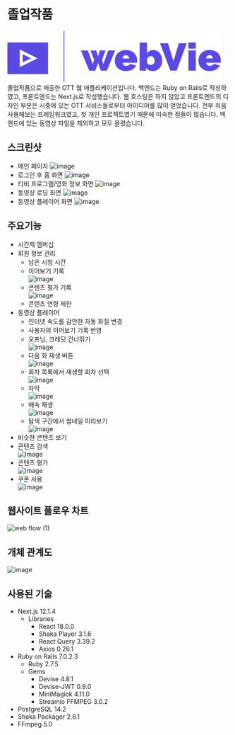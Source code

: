 # 졸업작품
![Logo](/frontend/public/logo.png)\
졸업작품으로 제출한 OTT 웹 애플리케이션입니다. 백엔드는 Ruby on Rails로 작성하였고, 프론트엔드는 Next.js로 작성했습니다. 웹 호스팅은 하지 않았고 프론트엔드의 디자인 부분은 시중에 있는 OTT 서비스들로부터 아이디어를 많이 얻었습니다. 전부 처음 사용해보는 프레임워크였고, 첫 개인 프로젝트였기 때문에 미숙한 점들이 많습니다. 백엔드에 있는 동영상 파일을 제외하고 모두 올렸습니다.
## 스크린샷
- 메인 페이지
![image](https://user-images.githubusercontent.com/101819709/223084459-3504768b-f6eb-44dc-92a9-a8339a03ccf9.png)
- 로그인 후 홈 화면
![image](https://user-images.githubusercontent.com/101819709/223087816-0743c5e5-3854-43c9-b500-743849764931.png)
- 티비 프로그램/영화 정보 화면
![image](https://user-images.githubusercontent.com/101819709/223088203-07b9a298-6a2a-4a36-b600-13a8d3bc0563.png)
- 동영상 로딩 화면
![image](https://user-images.githubusercontent.com/101819709/223088670-052da5f3-5566-4ed8-a02b-e4a78243d5fb.png)
- 동영상 플레이어 화면
![image](https://user-images.githubusercontent.com/101819709/223088539-cfeb3792-f137-458e-9b7f-ebc57564421b.png)
## 주요기능
-	시간제 멤버십
- 회원 정보 관리
  - 남은 시청 시간
  - 이어보기 기록\
    ![image](https://user-images.githubusercontent.com/101819709/223158937-8b7a68c7-940c-453c-9b82-daa3bb80232c.png)
  - 콘텐츠 평가 기록\
  ![image](https://user-images.githubusercontent.com/101819709/223159247-4c8498f4-c2ff-4560-b008-e1a4bcb6598c.png)
  - 콘텐츠 연령 제한
- 동영상 플레이어
  - 인터넷 속도를 감안한 자동 화질 변경
  - 사용자의 이어보기 기록 반영
  - 오프닝, 크레딧 건너뛰기\
  ![image](https://user-images.githubusercontent.com/101819709/223161523-4c0fe0de-dd26-41e2-a32a-a40b2f706639.png)
  - 다음 화 재생 버튼\
  ![image](https://user-images.githubusercontent.com/101819709/223161399-2c8be999-b5d8-4d86-bf56-adaedecf07e1.png)
  - 회차 목록에서 재생할 회차 선택\
  ![image](https://user-images.githubusercontent.com/101819709/223161706-72f33a98-5a10-4e83-8652-259e69fe473e.png)
  - 자막\
  ![image](https://user-images.githubusercontent.com/101819709/223164785-61792b0c-b0ac-4b7c-b531-6ecb78063128.png)
  - 배속 재생\
  ![image](https://user-images.githubusercontent.com/101819709/223165265-8a6f91d9-9a79-48b4-9ef4-d6e7102e4a65.png)
  - 탐색 구간에서 썸네일 미리보기\
  ![image](https://user-images.githubusercontent.com/101819709/223189722-f15f76e8-ccf1-494f-b540-0acb2b2a9b9f.png)
-	비슷한 콘텐츠 보기
- 콘텐츠 검색\
![image](https://user-images.githubusercontent.com/101819709/223167319-17fb9083-ea4e-4ed2-8ca3-5aa67e80af2d.png)
-	콘텐츠 평가\
![image](https://user-images.githubusercontent.com/101819709/223159729-45fa32c9-80d0-4a20-b893-32b956016d4f.png)
-	쿠폰 사용\
![image](https://user-images.githubusercontent.com/101819709/223167497-4df3e87c-bbb9-431d-aeb6-b9c8d90a16ca.png)
## 웹사이트 플로우 차트
![web flow (1)](https://user-images.githubusercontent.com/101819709/223176419-1afeb888-d753-450d-8d01-6851b7fe4443.png)
## 개체 관계도
![image](https://user-images.githubusercontent.com/101819709/223184761-a08aaab0-94b6-404e-aee4-246f342e70eb.png)
## 사용된 기술
- Next.js 12.1.4
  - Libraries
    - React 18.0.0
    - Shaka Player 3.1.6
    - React Query 3.39.2
    - Axios 0.26.1
- Ruby on Rails 7.0.2.3
  - Ruby 2.7.5
  - Gems
    - Devise 4.8.1
    - Devise-JWT 0.9.0
    - MiniMagick 4.11.0
    - Streamio FFMPEG 3.0.2
- PostgreSQL 14.2
- Shaka Packager 2.6.1
- FFmpeg 5.0
